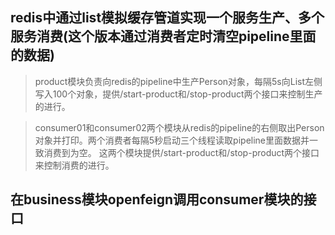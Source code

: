 ## redis中通过list模拟缓存管道实现一个服务生产、多个服务消费(这个版本通过消费者定时清空pipeline里面的数据)
>  product模块负责向redis的pipeline中生产Person对象，每隔5s向List左侧写入100个对象，提供/start-product和/stop-product两个接口来控制生产的进行。

> consumer01和consumer02两个模块从redis的pipeline的右侧取出Person对象并打印。两个消费者每隔5秒启动三个线程读取pipeline里面数据并一致消费到为空。
> 这两个模块提供/start-product和/stop-product两个接口来控制消费的进行。

## 在business模块openfeign调用consumer模块的接口


